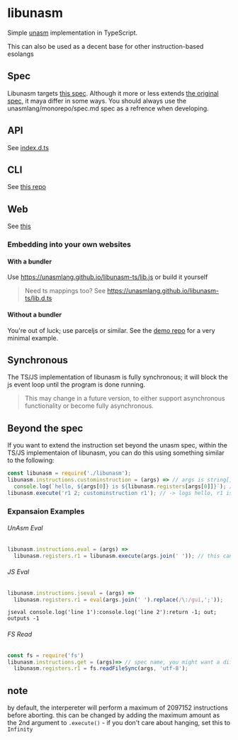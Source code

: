 # libunasm
Simple [unasm](https://esolangs.org/wiki/Unasm) implementation in TypeScript.

This can also be used as a decent base for other instruction-based esolangs

## Spec
Libunasm targets [this spec](https://github.com/unasmlang/monorepo/blob/main/spec.md). Although it more or less extends [the original spec](https://esolangs.org/wiki/Unasm), it maya differ in some ways. You should always use the unasmlang/monorepo/spec.md spec as a refrence when developing.

## API
See [index.d.ts](dist/%E3%82%A4%E3%83%B3%E3%83%87%E3%83%83%E3%82%AF%E3%82%B9.d.ts)

## CLI
See [this repo](https://github.com/unasmlang/repl-cli-ts)

## Web
See [this](https://unasmlang.github.io/)

### Embedding into your own websites
#### With a bundler
Use <https://unasmlang.github.io/libunasm-ts/lib.js> or build it yourself
> Need ts mappings too? See <https://unasmlang.github.io/libunasm-ts/lib.d.ts>

#### Without a bundler
You're out of luck; use parceljs or similar. See the [demo repo](https://github.com/unasmlang/unasmlang.github.io) for a very minimal example.

## Synchronous
The TS/JS implementation of libunasm is fully synchronous; it will block the js event loop until the program is done running.

> This may change in a future version, to either support asynchronous functionality or become fully asynchronous. 

## Beyond the spec
If you want to extend the instruction set beyond the unasm spec, within the TS/JS implementaion of libunasm, you can do this using something similar to the following:
```js
const libunasm = require('./libunasm');
libunasm.instructions.custominstruction = (args) => // args is string[]
  console.log(`hello, ${args[0]} is ${libunasm.registers[args[0]]}`); // libunasm is Record<'r1'|'r2',number>
libunasm.execute('r1 2; custominstruction r1'); // -> logs hello, r1 is 2
```

### Expansaion Examples
###### UnAsm Eval
```js
libunasm.instructions.eval = (args) =>
  libunasm.registers.r1 = libunasm.execute(args.join(' ')); // this can only include single instructions as semis and newlines cant be escaped. See the workaround in js eval for an example workaround
```
###### JS Eval
```js
libunasm.instructions.jseval = (args) =>
  libunasm.registers.r1 = eval(args.join(' ').replace(/\:/gui,';'));
```
```unasm
jseval console.log('line 1'):console.log('line 2'):return -1; out; outputs -1
```
###### FS Read
```js
const fs = require('fs')
libunasm.instructions.get = (args)=> // spec name, you might want a different one
  libunasm.registers.r1 = fs.readFileSync(args, 'utf-8');
```

## note
by default, the interpereter will perform a maximum of 2097152 instructions before aborting. this can be changed by adding the maximum amount as the 2nd argument to `.execute()` - if you don't care about hanging, set this to `Infinity`
